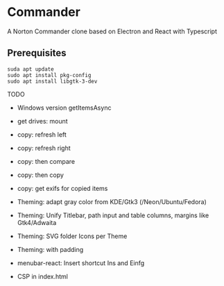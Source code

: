 # Commander
A Norton Commander clone based on Electron and React with Typescript

## Prerequisites

```
suda apt update
sudo apt install pkg-config
sudo apt install libgtk-3-dev
```




TODO
* Windows version getItemsAsync

* get drives: mount

* copy: refresh left 
* copy: refresh right 
* copy: then compare
* copy: then copy
* copy: get exifs for copied items

* Theming: adapt gray color from KDE/Gtk3 (/Neon/Ubuntu/Fedora)
* Theming: Unify Titlebar, path input and table columns, margins like Gtk4/Adwaita
* Theming: SVG folder Icons per Theme
* Theming: <tr> with padding 

* menubar-react: Insert shortcut Ins and Einfg

* CSP in index.html

